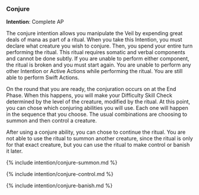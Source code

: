 ### Conjure
**Intention**: Complete AP

The conjure intention allows you manipulate the Veil by expending great deals of mana as part of a ritual. When you take this Intention, you must declare what creature you wish to conjure. Then, you spend your entire turn performing the ritual. This ritual requires somatic and verbal components and cannot be done subtly. If you are unable to perform either component, the ritual is broken and you must start again. You are unable to perform any other Intention or Active Actions while performing the ritual. You are still able to perform Swift Actions.

On the round that you are ready, the conjuration occurs on at the End Phase. When this happens, you will make your Difficulty Skill Check determined by the level of the creature, modified by the ritual. At this point, you can chose which conjuring abilities you will use. Each one will happen in the sequence that you choose. The usual combinations are choosing to summon and then control a creature. 

After using a conjure ability, you can chose to continue the ritual. You are not able to use the ritual to summon another creature, since the ritual is only for that exact creature, but you can use the ritual to make control or banish it later.


{% include intention/conjure-summon.md %}

{% include intention/conjure-control.md %}

{% include intention/conjure-banish.md %}